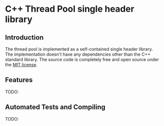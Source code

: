 # C++ Thread Pool single header library

## Introduction
The thread pool is implemented as a self-contained single header library. The implementation doesn't have any dependencies other than the C++ standard library. The source code is completely free and open source under the [MIT license](LICENSE.txt).

## Features
TODO:

## Automated Tests and Compiling
TODO: